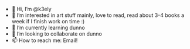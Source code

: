 - 👋 Hi, I’m @k3ely
- 👀 I’m interested in art stuff mainly, love to read, read about 3-4 books a week if I finish work on time :)
- 🌱 I’m currently learning dunno
- 💞️ I’m looking to collaborate on dunno
- 📫 How to reach me: Email!

<!---
k3ely/k3ely is a ✨ special ✨ repository because its `README.md` (this file) appears on your GitHub profile.
You can click the Preview link to take a look at your changes.
--->
